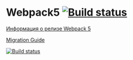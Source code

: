 # Webpack5 [![Build status](https://ci.appveyor.com/api/projects/status/1j4bu10tuefte6h4/branch/main?svg=true)](https://ci.appveyor.com/project/SergeiKostiaev/ahj-env-hw/branch/main)

[Информация о релизе Webpack 5](https://webpack.js.org/blog/2020-10-10-webpack-5-release/)

[Migration Guide](https://webpack.js.org/migrate/5/)

[![Build status](https://ci.appveyor.com/api/projects/status/9pycxvjqle5e19r4/branch/master?svg=true)](https://ci.appveyor.com/project/SergeiKostiaev/ahj-code/branch/master)
